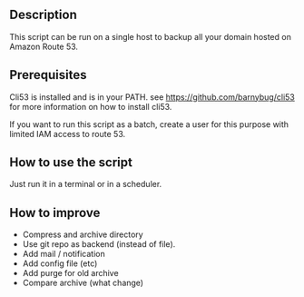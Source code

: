 Description  
------------

This script can be run on a single host to backup all your domain hosted on Amazon Route 53.
 
Prerequisites 
-------------

 Cli53 is installed and is in your PATH. see https://github.com/barnybug/cli53 for more information on how to install cli53.
 
 If you want to run this script as a batch, create a user for this purpose with limited IAM access to route 53. 

How to use the script
---------------------

Just run it in a terminal or in a scheduler. 

How to improve
---------------

  * Compress and archive directory
  * Use git repo as backend (instead of file). 
  * Add mail / notification
  * Add config file (etc)
  * Add purge for old archive 
  * Compare archive (what change)
